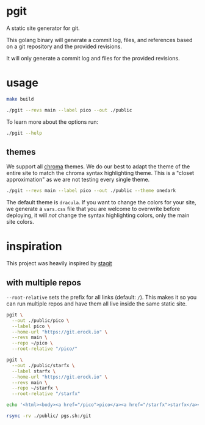 # pgit

A static site generator for git.

This golang binary will generate a commit log, files, and references based on a
git repository and the provided revisions.

It will only generate a commit log and files for the provided revisions.

# usage

```bash
make build
```

```bash
./pgit --revs main --label pico --out ./public
```

To learn more about the options run:

```bash
./pgit --help
```

## themes

We support all [chroma](https://xyproto.github.io/splash/docs/all.html) themes.
We do our best to adapt the theme of the entire site to match the chroma syntax
highlighting theme. This is a "closet approximation" as we are not testing every
single theme.

```bash
./pgit --revs main --label pico --out ./public --theme onedark
```

The default theme is `dracula`. If you want to change the colors for your site,
we generate a `vars.css` file that you are welcome to overwrite before
deploying, it will _not_ change the syntax highlighting colors, only the main
site colors.

# inspiration

This project was heavily inspired by
[stagit](https://codemadness.org/stagit.html)

## with multiple repos

`--root-relative` sets the prefix for all links (default: `/`). This makes it so
you can run multiple repos and have them all live inside the same static site.

```bash
pgit \
  --out ./public/pico \
  --label pico \
  --home-url "https://git.erock.io" \
  --revs main \
  --repo ~/pico \
  --root-relative "/pico/"

pgit \
  --out ./public/starfx \
  --label starfx \
  --home-url "https://git.erock.io" \
  --revs main \
  --repo ~/starfx \
  --root-relative "/starfx"

echo '<html><body><a href="/pico">pico</a><a href="/starfx">starfx</a></body></html>' > ./public/index.html

rsync -rv ./public/ pgs.sh:/git
```

